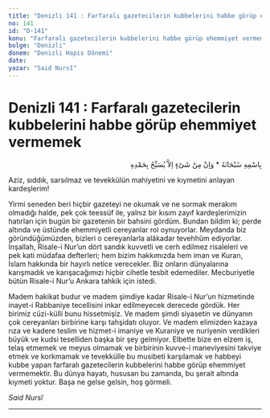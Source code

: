 ```yaml
---
title: "Denizli 141 : Farfaralı gazetecilerin kubbelerini habbe görüp ehemmiyet vermemek"
no: 141
id: "D-141"
konu: "Farfaralı gazetecilerin kubbelerini habbe görüp ehemmiyet vermemek"
bolge: "Denizli"
donem: "Denizli Hapis Dönemi"
date: 
yazar: "Said Nursî"
---
```


# Denizli 141 : Farfaralı gazetecilerin kubbelerini habbe görüp ehemmiyet vermemek

<p class="arabic" dir="rtl" title="Meal: “Subhân Allah’ın adıyla” * “Hiçbir şey yoktur ki O'nu hamd ile tesbih etmesin” [İsrâ 17:44]">بِاسْمِهِ سُبْحَانَهُ * وَاِنْ مِنْ شَىْءٍ اِلاَّ يُسَبِّحُ بِحَمْدِهِ</p>

Aziz, sıddık, sarsılmaz ve tevekkülün mahiyetini ve kıymetini anlayan kardeşlerim!

Yirmi seneden beri hiçbir gazeteyi ne okumak ve ne sormak merakım olmadığı halde, pek çok teessüf ile, yalnız bir kısım zayıf kardeşlerimizin hatırları için bugün bir gazetenin bir bahsini gördüm. Bundan bildim ki; perde altında ve üstünde ehemmiyetli cereyanlar rol oynuyorlar. Meydanda biz göründüğümüzden, bizleri o cereyanlarla alâkadar tevehhüm ediyorlar. İnşallah, Risale-i Nur’un dört sandık kuvvetli ve cerh edilmez risaleleri ve pek kati müdafaa defterleri; hem bizim hakkımızda hem iman ve Kuran, İslam hakkında bir hayırlı netice verecekler. Biz onların dünyalarına karışmadık ve karışacağımızı hiçbir cihetle tesbit edemediler. Mecburiyetle bütün Risale-i Nur’u Ankara tahkik için istedi.

Madem hakikat budur ve madem şimdiye kadar Risale-i Nur’un hizmetinde inayet-i Rabbaniye tecellisini inkar edilmeyecek derecede gördük. Her birimiz cüzi-külli bunu hissetmişiz. Ve madem şimdi siyasetin ve dünyanın çok cereyanları birbirine karşı tahşidatı oluyor. Ve madem elimizden kazaya rıza ve kadere teslim ve hizmet-i imaniye ve Kuraniye ve nuriyenin verdikleri büyük ve kudsi teselliden başka bir şey gelmiyor. Elbette bize en elzem iş, telaş etmemek ve meyus olmamak ve birbirinin kuvve-i maneviyesini takviye etmek ve korkmamak ve tevekkülle bu musibeti karşılamak ve habbeyi kubbe yapan farfaralı gazetecilerin kubbelerini habbe görüp ehemmiyet vermemektir. Bu dünya hayatı, hususan bu zamanda, bu şerait altında kıymeti yoktur. Başa ne gelse gelsin, hoş görmeli.

*Said Nursî*

***
